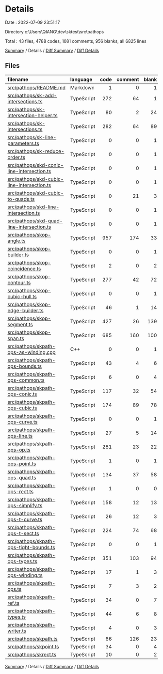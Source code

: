 # Details

Date : 2022-07-09 23:51:17

Directory c:\\Users\\QIANG\\dev\\sktest\\src\\pathops

Total : 43 files,  4788 codes, 1081 comments, 956 blanks, all 6825 lines

[Summary](results.md) / Details / [Diff Summary](diff.md) / [Diff Details](diff-details.md)

## Files
| filename | language | code | comment | blank | total |
| :--- | :--- | ---: | ---: | ---: | ---: |
| [src/pathops/README.md](/src/pathops/README.md) | Markdown | 1 | 0 | 1 | 2 |
| [src/pathops/sk-add-intersections.ts](/src/pathops/sk-add-intersections.ts) | TypeScript | 272 | 64 | 1 | 337 |
| [src/pathops/sk-intersection-helper.ts](/src/pathops/sk-intersection-helper.ts) | TypeScript | 80 | 2 | 24 | 106 |
| [src/pathops/sk-intersections.ts](/src/pathops/sk-intersections.ts) | TypeScript | 282 | 64 | 89 | 435 |
| [src/pathops/sk-line-parameters.ts](/src/pathops/sk-line-parameters.ts) | TypeScript | 0 | 0 | 1 | 1 |
| [src/pathops/sk-reduce-order.ts](/src/pathops/sk-reduce-order.ts) | TypeScript | 0 | 0 | 1 | 1 |
| [src/pathops/skd-conic-line-intersection.ts](/src/pathops/skd-conic-line-intersection.ts) | TypeScript | 0 | 0 | 1 | 1 |
| [src/pathops/skd-cubic-line-intersection.ts](/src/pathops/skd-cubic-line-intersection.ts) | TypeScript | 0 | 0 | 1 | 1 |
| [src/pathops/skd-cubic-to-quads.ts](/src/pathops/skd-cubic-to-quads.ts) | TypeScript | 0 | 21 | 3 | 24 |
| [src/pathops/skd-line-intersection.ts](/src/pathops/skd-line-intersection.ts) | TypeScript | 0 | 0 | 1 | 1 |
| [src/pathops/skd-quad-line-intersection.ts](/src/pathops/skd-quad-line-intersection.ts) | TypeScript | 0 | 0 | 1 | 1 |
| [src/pathops/skop-angle.ts](/src/pathops/skop-angle.ts) | TypeScript | 957 | 174 | 33 | 1,164 |
| [src/pathops/skop-builder.ts](/src/pathops/skop-builder.ts) | TypeScript | 0 | 0 | 1 | 1 |
| [src/pathops/skop-coincidence.ts](/src/pathops/skop-coincidence.ts) | TypeScript | 2 | 0 | 2 | 4 |
| [src/pathops/skop-contour.ts](/src/pathops/skop-contour.ts) | TypeScript | 277 | 42 | 72 | 391 |
| [src/pathops/skop-cubic-hull.ts](/src/pathops/skop-cubic-hull.ts) | TypeScript | 0 | 0 | 1 | 1 |
| [src/pathops/skop-edge-builder.ts](/src/pathops/skop-edge-builder.ts) | TypeScript | 46 | 1 | 14 | 61 |
| [src/pathops/skop-segment.ts](/src/pathops/skop-segment.ts) | TypeScript | 427 | 26 | 139 | 592 |
| [src/pathops/skop-span.ts](/src/pathops/skop-span.ts) | TypeScript | 685 | 160 | 100 | 945 |
| [src/pathops/skpath-ops-as-winding.cpp](/src/pathops/skpath-ops-as-winding.cpp) | C++ | 0 | 0 | 1 | 1 |
| [src/pathops/skpath-ops-bounds.ts](/src/pathops/skpath-ops-bounds.ts) | TypeScript | 43 | 4 | 6 | 53 |
| [src/pathops/skpath-ops-common.ts](/src/pathops/skpath-ops-common.ts) | TypeScript | 6 | 0 | 4 | 10 |
| [src/pathops/skpath-ops-conic.ts](/src/pathops/skpath-ops-conic.ts) | TypeScript | 117 | 32 | 54 | 203 |
| [src/pathops/skpath-ops-cubic.ts](/src/pathops/skpath-ops-cubic.ts) | TypeScript | 174 | 89 | 78 | 341 |
| [src/pathops/skpath-ops-curve.ts](/src/pathops/skpath-ops-curve.ts) | TypeScript | 0 | 0 | 1 | 1 |
| [src/pathops/skpath-ops-line.ts](/src/pathops/skpath-ops-line.ts) | TypeScript | 27 | 5 | 14 | 46 |
| [src/pathops/skpath-ops-op.ts](/src/pathops/skpath-ops-op.ts) | TypeScript | 281 | 23 | 22 | 326 |
| [src/pathops/skpath-ops-point.ts](/src/pathops/skpath-ops-point.ts) | TypeScript | 1 | 0 | 1 | 2 |
| [src/pathops/skpath-ops-quad.ts](/src/pathops/skpath-ops-quad.ts) | TypeScript | 134 | 37 | 58 | 229 |
| [src/pathops/skpath-ops-rect.ts](/src/pathops/skpath-ops-rect.ts) | TypeScript | 1 | 0 | 0 | 1 |
| [src/pathops/skpath-ops-simplify.ts](/src/pathops/skpath-ops-simplify.ts) | TypeScript | 158 | 12 | 13 | 183 |
| [src/pathops/skpath-ops-t-curve.ts](/src/pathops/skpath-ops-t-curve.ts) | TypeScript | 26 | 12 | 3 | 41 |
| [src/pathops/skpath-ops-t-sect.ts](/src/pathops/skpath-ops-t-sect.ts) | TypeScript | 224 | 74 | 68 | 366 |
| [src/pathops/skpath-ops-tight-bounds.ts](/src/pathops/skpath-ops-tight-bounds.ts) | TypeScript | 0 | 0 | 1 | 1 |
| [src/pathops/skpath-ops-types.ts](/src/pathops/skpath-ops-types.ts) | TypeScript | 351 | 103 | 94 | 548 |
| [src/pathops/skpath-ops-winding.ts](/src/pathops/skpath-ops-winding.ts) | TypeScript | 17 | 1 | 3 | 21 |
| [src/pathops/skpath-ops.ts](/src/pathops/skpath-ops.ts) | TypeScript | 7 | 3 | 2 | 12 |
| [src/pathops/skpath-ref.ts](/src/pathops/skpath-ref.ts) | TypeScript | 34 | 0 | 7 | 41 |
| [src/pathops/skpath-types.ts](/src/pathops/skpath-types.ts) | TypeScript | 44 | 6 | 8 | 58 |
| [src/pathops/skpath-writer.ts](/src/pathops/skpath-writer.ts) | TypeScript | 4 | 0 | 3 | 7 |
| [src/pathops/skpath.ts](/src/pathops/skpath.ts) | TypeScript | 66 | 126 | 23 | 215 |
| [src/pathops/skpoint.ts](/src/pathops/skpoint.ts) | TypeScript | 34 | 0 | 4 | 38 |
| [src/pathops/skrect.ts](/src/pathops/skrect.ts) | TypeScript | 10 | 0 | 2 | 12 |

[Summary](results.md) / Details / [Diff Summary](diff.md) / [Diff Details](diff-details.md)